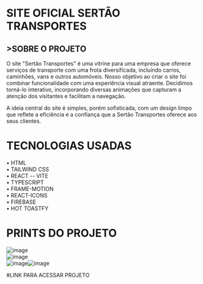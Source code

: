 # SITE OFICIAL SERTÃO TRANSPORTES

## >SOBRE O PROJETO
O site "Sertão Transportes" é uma vitrine para uma empresa que oferece serviços de transporte com uma frota diversificada, incluindo carros, caminhões, vans e outros automóveis. Nosso objetivo ao criar o site foi combinar funcionalidade com uma experiência visual atraente. Decidimos torná-lo interativo, incorporando diversas animações que capturam a atenção dos visitantes e facilitam a navegação. 

A ideia central do site é simples, porém sofisticada, com um design limpo que reflete a eficiência e a confiança que a Sertão Transportes oferece aos seus clientes.

# TECNOLOGIAS USADAS

• HTML </br>
• TAILWIND CSS</br>
• REACT -- VITE</br>
• TYPESCRIPT </br>
• FRAME-MOTION</br>
• REACT-ICONS</br>
• FIREBASE</br>
• HOT TOASTFY</br>

# PRINTS DO PROJETO

![image](https://github.com/user-attachments/assets/5281dc7a-07bc-46b9-8460-53c82a20d213) <br/>
![image](https://github.com/user-attachments/assets/a4faf044-90d9-4099-a9e9-89eaa86edec4) <br/>
![image](https://github.com/user-attachments/assets/e3a8dec7-1630-49aa-9a2a-02d530363c42)![image](https://github.com/user-attachments/assets/b531ab80-8a36-44d1-b112-85bcbbc3d91b)




#LINK PARA ACESSAR PROJETO
